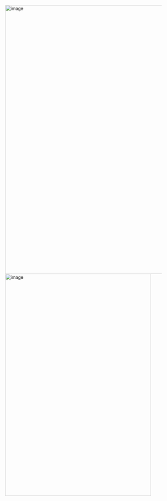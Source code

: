 <img width="598" height="861" alt="image" src="https://github.com/user-attachments/assets/2d35ea38-6b4b-4a21-a1dd-6037651669cd" />
<img width="469" height="711" alt="image" src="https://github.com/user-attachments/assets/f2987e8a-c542-4b3a-9f29-6f314a89e593" />
